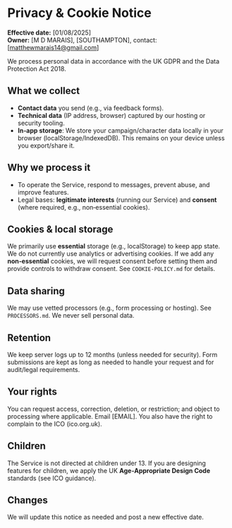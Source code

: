# Privacy & Cookie Notice

**Effective date:** [01/08/2025]  
**Owner:** [M D MARAIS], [SOUTHAMPTON], contact: [matthewmarais14@gmail.com]

We process personal data in accordance with the UK GDPR and the Data Protection Act 2018.

## What we collect
- **Contact data** you send (e.g., via feedback forms).
- **Technical data** (IP address, browser) captured by our hosting or security tooling.
- **In‑app storage**: We store your campaign/character data locally in your browser (localStorage/IndexedDB). This remains on your device unless you export/share it.

## Why we process it
- To operate the Service, respond to messages, prevent abuse, and improve features.
- Legal bases: **legitimate interests** (running our Service) and **consent** (where required, e.g., non‑essential cookies).

## Cookies & local storage
We primarily use **essential** storage (e.g., localStorage) to keep app state. We do not currently use analytics or advertising cookies. If we add any **non‑essential** cookies, we will request consent before setting them and provide controls to withdraw consent. See `COOKIE-POLICY.md` for details.

## Data sharing
We may use vetted processors (e.g., form processing or hosting). See `PROCESSORS.md`. We never sell personal data.

## Retention
We keep server logs up to 12 months (unless needed for security). Form submissions are kept as long as needed to handle your request and for audit/legal requirements.

## Your rights
You can request access, correction, deletion, or restriction; and object to processing where applicable. Email [EMAIL]. You also have the right to complain to the ICO (ico.org.uk).

## Children
The Service is not directed at children under 13. If you are designing features for children, we apply the UK **Age‑Appropriate Design Code** standards (see ICO guidance).

## Changes
We will update this notice as needed and post a new effective date.
